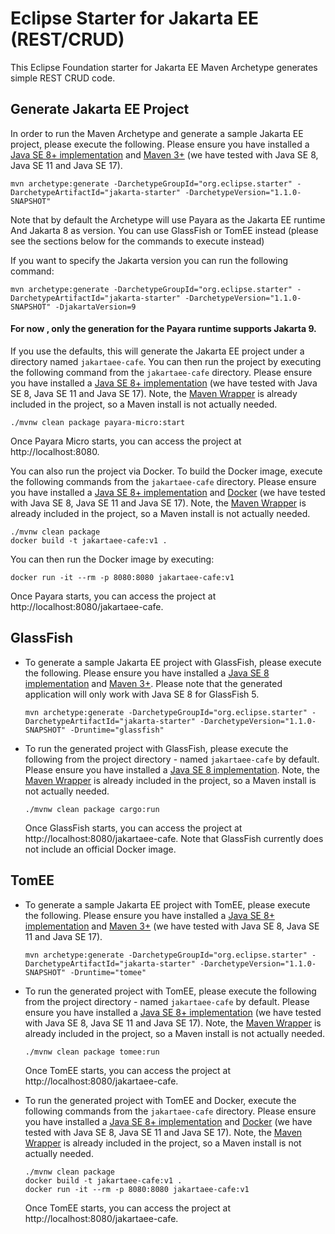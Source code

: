 # Eclipse Starter for Jakarta EE (REST/CRUD)
This Eclipse Foundation starter for Jakarta EE Maven Archetype generates simple REST CRUD code.

## Generate Jakarta EE Project
In order to run the Maven Archetype and generate a sample Jakarta EE project, please execute the following. Please ensure you have installed a [Java SE 8+ implementation](https://adoptium.net/?variant=openjdk8) and [Maven 3+](https://maven.apache.org/download.cgi) (we have tested with Java SE 8, Java SE 11 and Java SE 17).

```
mvn archetype:generate -DarchetypeGroupId="org.eclipse.starter" -DarchetypeArtifactId="jakarta-starter" -DarchetypeVersion="1.1.0-SNAPSHOT"
```

Note that by default the Archetype will use Payara as the Jakarta EE runtime And Jakarta 8 as version. You can use GlassFish or TomEE instead (please see the sections below for the commands to execute instead)

If you want to specify the Jakarta version you can run the following command:

```
mvn archetype:generate -DarchetypeGroupId="org.eclipse.starter" -DarchetypeArtifactId="jakarta-starter" -DarchetypeVersion="1.1.0-SNAPSHOT" -DjakartaVersion=9
```

#### For now , only the generation for the Payara runtime supports Jakarta 9.

If you use the defaults, this will generate the Jakarta EE project under a directory named `jakartaee-cafe`. You can then run the project by executing the following command from the `jakartaee-cafe` directory. Please ensure you have installed a [Java SE 8+ implementation](https://adoptium.net/?variant=openjdk8) (we have tested with Java SE 8, Java SE 11 and Java SE 17). Note, the [Maven Wrapper](https://maven.apache.org/wrapper/) is already included in the project, so a Maven install is not actually needed.

```
./mvnw clean package payara-micro:start
```

Once Payara Micro starts, you can access the project at http://localhost:8080.

You can also run the project via Docker. To build the Docker image, execute the following commands from the `jakartaee-cafe` directory. Please ensure you have installed a [Java SE 8+ implementation](https://adoptium.net/?variant=openjdk8) and [Docker](https://docs.docker.com/get-docker/) (we have tested with Java SE 8, Java SE 11 and Java SE 17). Note, the [Maven Wrapper](https://maven.apache.org/wrapper/) is already included in the project, so a Maven install is not actually needed.

```
./mvnw clean package
docker build -t jakartaee-cafe:v1 .
```

You can then run the Docker image by executing:

```
docker run -it --rm -p 8080:8080 jakartaee-cafe:v1
```

Once Payara starts, you can access the project at http://localhost:8080/jakartaee-cafe.

## GlassFish
* To generate a sample Jakarta EE project with GlassFish, please execute the following. Please ensure you have installed a [Java SE 8 implementation](https://adoptium.net/?variant=openjdk8) and [Maven 3+](https://maven.apache.org/download.cgi). Please note that the generated application will only work with Java SE 8 for GlassFish 5.

  ```
  mvn archetype:generate -DarchetypeGroupId="org.eclipse.starter" -DarchetypeArtifactId="jakarta-starter" -DarchetypeVersion="1.1.0-SNAPSHOT" -Druntime="glassfish"
  ```

* To run the generated project with GlassFish, please execute the following from the project directory - named `jakartaee-cafe` by default. Please ensure you have installed a [Java SE 8 implementation](https://adoptium.net/?variant=openjdk8). Note, the [Maven Wrapper](https://maven.apache.org/wrapper/) is already included in the project, so a Maven install is not actually needed.

  ```
  ./mvnw clean package cargo:run
  ```
 
  Once GlassFish starts, you can access the project at http://localhost:8080/jakartaee-cafe.
  Note that GlassFish currently does not include an official Docker image.
  
## TomEE
* To generate a sample Jakarta EE project with TomEE, please execute the following. Please ensure you have installed a [Java SE 8+ implementation](https://adoptium.net/?variant=openjdk8) and [Maven 3+](https://maven.apache.org/download.cgi) (we have tested with Java SE 8, Java SE 11 and Java SE 17).

  ```
  mvn archetype:generate -DarchetypeGroupId="org.eclipse.starter" -DarchetypeArtifactId="jakarta-starter" -DarchetypeVersion="1.1.0-SNAPSHOT" -Druntime="tomee"
  ```

* To run the generated project with TomEE, please execute the following from the project directory - named `jakartaee-cafe` by default. Please ensure you have installed a [Java SE 8+ implementation](https://adoptium.net/?variant=openjdk8) (we have tested with Java SE 8, Java SE 11 and Java SE 17). Note, the [Maven Wrapper](https://maven.apache.org/wrapper/) is already included in the project, so a Maven install is not actually needed.

  ```
  ./mvnw clean package tomee:run
  ```
 
  Once TomEE starts, you can access the project at http://localhost:8080/jakartaee-cafe.

* To run the generated project with TomEE and Docker, execute the following commands from the `jakartaee-cafe` directory. Please ensure you have installed a [Java SE 8+ implementation](https://adoptium.net/?variant=openjdk8) and [Docker](https://docs.docker.com/get-docker/) (we have tested with Java SE 8, Java SE 11 and Java SE 17). Note, the [Maven Wrapper](https://maven.apache.org/wrapper/) is already included in the project, so a Maven install is not actually needed.

  ```
  ./mvnw clean package
  docker build -t jakartaee-cafe:v1 .
  docker run -it --rm -p 8080:8080 jakartaee-cafe:v1
  ```
  
  Once TomEE starts, you can access the project at http://localhost:8080/jakartaee-cafe.
